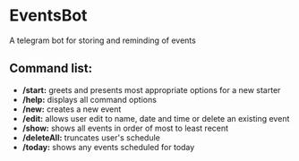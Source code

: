 # EventsBot
A telegram bot for storing and reminding of events
## Command list:
- **/start:** greets and presents most appropriate options for a new starter
- **/help:** displays all command options
- **/new:** creates a new event
- **/edit:** allows user edit to name, date and time or delete an existing event
- **/show:** shows all events in order of most to least recent
- **/deleteAll:** truncates user's schedule
- **/today:** shows any events scheduled for today